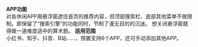 **APP功能**   
对各休闲APP用悬浮窗遮住首页的推荐内容，但顶部搜索栏、底部其他菜单不做限制。即保留了“搜索引擎”的功能同时，节制了漫无目的的沉迷。
想关闭悬浮窗就得做一道难度适中的算术题。
**适用范围**  
小红书、知乎、抖音、B站……，预置支持6个APP，还可手动添加其他APP。